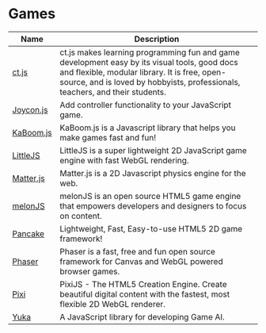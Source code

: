 # Games

| Name | Description |
| --- | --- |
| [ct.js](https://ctjs.rocks/) | ct.js makes learning programming fun and game development easy by its visual tools, good docs and flexible, modular library. It is free, open-source, and is loved by hobbyists, professionals, teachers, and their students. |
| [Joycon.js](https://joycon.js.org/) | Add controller functionality to your JavaScript game. |
| [KaBoom.js](https://kaboomjs.com/) | KaBoom.js is a Javascript library that helps you make games fast and fun! |
| [LittleJS](https://github.com/KilledByAPixel/LittleJS) | LittleJS is a super lightweight 2D JavaScript game engine with fast WebGL rendering. |
| [Matter.js](https://brm.io/matter-js/) | Matter.js is a 2D Javascript physics engine for the web. |
| [melonJS](https://melonjs.org/) | melonJS is an open source HTML5 game engine that empowers developers and designers to focus on content. |
| [Pancake](https://github.com/Rabios/Pancake) | Lightweight, Fast, Easy-to-use HTML5 2D game framework! |
| [Phaser](http://phaser.io/) | Phaser is a fast, free and fun open source framework for Canvas and WebGL powered browser games. |
| [Pixi](https://pixijs.com/) | PixiJS - The HTML5 Creation Engine. Create beautiful digital content with the fastest, most flexible 2D WebGL renderer. |
| [Yuka](https://mugen87.github.io/yuka/) | A JavaScript library for developing Game AI. |